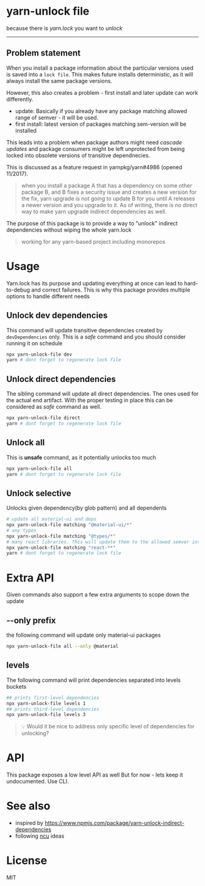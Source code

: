# yarn-unlock file
because there is _yarn.lock_ you want to _unlock_

---

## Problem statement
When you install a package information about the particular versions used is saved into a `lock file`.
This makes future installs deterministic, as it will always install the same package versions.

However, this also creates a problem - first install and later update can work differently.
- update: Basically if you already have any package matching allowed range of semver - it will be used.
- first install: latest version of packages matching sem-version will be installed

This leads into a problem when package authors might need _cascade updates_ and package consumers might be left
unprotected from being locked into obsolete versions of transitive dependnecies.

This is discussed as a feature request in yarnpkg/yarn#4986 (opened 11/2017).
> when you install a package A that has a dependency on some other package B,
and B fixes a security issue and creates a new version for the fix,
yarn upgrade is not going to update B for you
until A releases a newer version and you upgrade to it.
As of writing, there is no direct way to make yarn upgrade indirect dependencies as well.

The purpose of this package is to provide a way to "unlock" indirect dependencies without wiping the whole yarn.lock

> working for any yarn-based project including monorepos

# Usage
Yarn.lock has its purpose and updating everything at once can lead to hard-to-debug and correct failures.
This is why this package provides multiple options to handle different needs

## Unlock dev dependencies
This command will update transitive dependencies created by `devDependencies` only.
This is a _safe_ command and you should consider running it on schedule
```bash
npx yarn-unlock-file dev
yarn # dont forget to regenerate lock file
```

## Unlock direct dependencies
The sibling command will update all direct dependencies. The ones used for the actual end artifact.
With the proper testing in place this can be considered as _safe_ command as well.
```bash
npx yarn-unlock-file direct
yarn # dont forget to regenerate lock file
```

## Unlock all
This is __unsafe__ command, as it potentially unlocks too much
```bash
npx yarn-unlock-file all
yarn # dont forget to regenerate lock file
```
## Unlock selective
Unlocks given dependency(by glob pattern) and all dependents
```bash
# update all material-ui and deps
npx yarn-unlock-file matching "@material-ui/*"
# any types
npx yarn-unlock-file matching "@types/*"
# many react libraries. This will update them to the allowed semver interval
npx yarn-unlock-file matching "react-**"
yarn # dont forget to regenerate lock file
```

# Extra API
Given commands also support a few extra arguments to scope down the update
## --only prefix
the following command will update only material-ui packages
```bash
npx yarn-unlock-file all --only @material
```

## levels
The following command will print dependencies separated into levels buckets
```bash
## prints first-level dependencies 
npx yarn-unlock-file levels 1
## prints third-level dependencies 
npx yarn-unlock-file levels 3
```
> 💡 Would it be nice to address only specific level of dependencies for unlocking?

# API 
This package exposes a low level API as well
But for now - lets keep it undocumented. Use CLI.

# See also
- inspired by https://www.npmjs.com/package/yarn-unlock-indirect-dependencies
- following [ncu](https://github.com/raineorshine/npm-check-updates) ideas

# License
MIT
